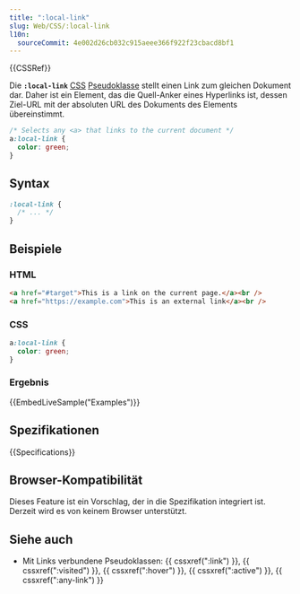 ```yaml
---
title: ":local-link"
slug: Web/CSS/:local-link
l10n:
  sourceCommit: 4e002d26cb032c915aeee366f922f23cbacd8bf1
---
```


{{CSSRef}}

Die **`:local-link`** [CSS](/de/docs/Web/CSS) [Pseudoklasse](/de/docs/Web/CSS/Pseudo-classes) stellt einen Link zum gleichen Dokument dar. Daher ist ein Element, das die Quell-Anker eines Hyperlinks ist, dessen Ziel-URL mit der absoluten URL des Dokuments des Elements übereinstimmt.

```css
/* Selects any <a> that links to the current document */
a:local-link {
  color: green;
}
```

## Syntax

```css
:local-link {
  /* ... */
}
```

## Beispiele

### HTML

```html
<a href="#target">This is a link on the current page.</a><br />
<a href="https://example.com">This is an external link</a><br />
```

### CSS

```css
a:local-link {
  color: green;
}
```

### Ergebnis

{{EmbedLiveSample("Examples")}}

## Spezifikationen

{{Specifications}}

## Browser-Kompatibilität

Dieses Feature ist ein Vorschlag, der in die Spezifikation integriert ist. Derzeit wird es von keinem Browser unterstützt.

## Siehe auch

- Mit Links verbundene Pseudoklassen: {{ cssxref(":link") }}, {{ cssxref(":visited") }}, {{ cssxref(":hover") }}, {{ cssxref(":active") }}, {{ cssxref(":any-link") }}
